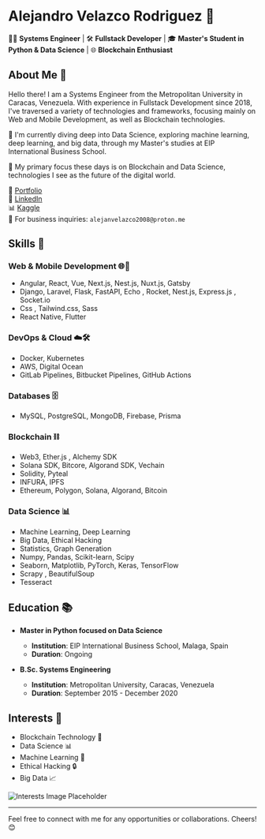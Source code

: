 # Alejandro Velazco Rodriguez 👋

<!-- ![Banner Image Placeholder](https://your-banner-image-url) -->

👨‍💻 **Systems Engineer** | 🛠️ **Fullstack Developer** | 🎓 **Master's Student in Python & Data Science** | 🌐 **Blockchain Enthusiast**

## About Me 👤

Hello there! I am a Systems Engineer from the Metropolitan University in Caracas, Venezuela. With experience in Fullstack Development since 2018, I've traversed a variety of technologies and frameworks, focusing mainly on Web and Mobile Development, as well as Blockchain technologies.

🌱 I'm currently diving deep into Data Science, exploring machine learning, deep learning, and big data, through my Master's studies at EIP International Business School.

🔭 My primary focus these days is on Blockchain and Data Science, technologies I see as the future of the digital world.

💼 [Portfolio](https://alevelazco.tech)  
🔗 [LinkedIn](https://www.linkedin.com/in/alejandro-velazco-rodriguez-849785169/)  
📊 [Kaggle](https://www.kaggle.com/spectrox0)  
📧 For business inquiries: `alejanvelazco2008@proton.me`

<!-- ![Profile Image Placeholder](https://your-profile-image-url) My setup image -->

## Skills 🔧

### Web & Mobile Development 🌐📱

- Angular, React, Vue, Next.js, Nest.js, Nuxt.js, Gatsby
- Django, Laravel, Flask, FastAPI, Echo , Rocket, Nest.js, Express.js , Socket.io
- Css , Tailwind.css, Sass
- React Native, Flutter

### DevOps & Cloud ☁️🛠

- Docker, Kubernetes
- AWS, Digital Ocean
- GitLab Pipelines, Bitbucket Pipelines, GitHub Actions

### Databases 🗄️

- MySQL, PostgreSQL, MongoDB, Firebase, Prisma

### Blockchain ⛓

- Web3, Ether.js , Alchemy SDK
- Solana SDK, Bitcore, Algorand SDK, Vechain
- Solidity, Pyteal
- INFURA, IPFS
- Ethereum, Polygon, Solana, Algorand, Bitcoin

### Data Science 📊

- Machine Learning, Deep Learning
- Big Data, Ethical Hacking
- Statistics, Graph Generation
- Numpy, Pandas, Scikit-learn, Scipy
- Seaborn, Matplotlib, PyTorch, Keras, TensorFlow
- Scrapy , BeautifulSoup
- Tesseract

<!-- ![Skills Image Placeholder](https://your-skills-image-url) -->

## Education 📚

- **Master in Python focused on Data Science**

  - **Institution**: EIP International Business School, Malaga, Spain
  - **Duration**: Ongoing
    <!-- ![Master's Certificate Placeholder](https://master-certificate-url) -->

- **B.Sc. Systems Engineering**
  - **Institution**: Metropolitan University, Caracas, Venezuela
  - **Duration**: September 2015 - December 2020
    <!-- ![Bachelor's Certificate Placeholder](https://bachelor-certificate-url) -->

## Interests 🎯

- Blockchain Technology 💎
- Data Science 📊
- Machine Learning 🤖
- Ethical Hacking 🔒
- Big Data 📈

![Interests Image Placeholder](https://your-interests-image-url)

---

Feel free to connect with me for any opportunities or collaborations. Cheers! 😊

